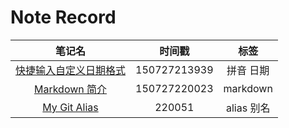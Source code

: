 # Note Record

|笔记名|时间戳|标签|
|:--:|:--:|:--:|
|[快捷输入自定义日期格式](pinyin_quick_input.md)|150727213939|拼音 日期|
|[Markdown 简介](markdown_short_intro.md)|150727220023|markdown|
|[My Git Alias](my_git_alias.md)|220051|alias 别名|